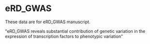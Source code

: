 # eRD_GWAS

These data are for eRD_GWAS manuscript.



"eRD_GWAS reveals substantial contribution of genetic variation in the expression of transcription factors to phenotypic variation"


